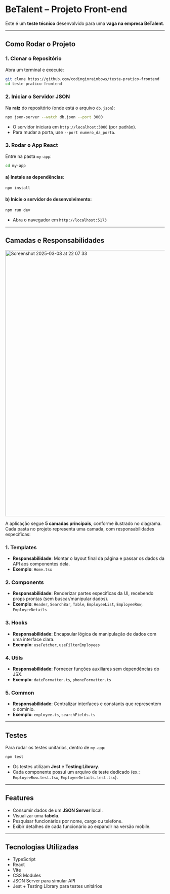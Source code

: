 # BeTalent – Projeto Front-end

Este é um **teste técnico** desenvolvido para uma **vaga na empresa BeTalent**.

---

## Como Rodar o Projeto

### 1. Clonar o Repositório

Abra um terminal e execute:

```bash
git clone https://github.com/codinginrainbows/teste-pratico-frontend
cd teste-pratico-frontend
```

### 2. Iniciar o Servidor JSON

Na **raiz** do repositório (onde está o arquivo `db.json`):

```bash
npx json-server --watch db.json --port 3000
```

- O servidor iniciará em `http://localhost:3000` (por padrão).
- Para mudar a porta, use `--port numero_da_porta`.

### 3. Rodar o App React

Entre na pasta `my-app`:

```bash
cd my-app
```

#### a) Instale as dependências:

```bash
npm install
```

#### b) Inicie o servidor de desenvolvimento:

```bash
npm run dev
```

- Abra o navegador em `http://localhost:5173`

---

## Camadas e Responsabilidades

<img width="839" alt="Screenshot 2025-03-08 at 22 07 33" src="https://github.com/user-attachments/assets/02b58281-3f3d-419a-b355-b30baf4a3afd" />

A aplicação segue **5 camadas principais**, conforme ilustrado no diagrama. Cada pasta no projeto representa uma camada, com responsabilidades específicas:

### 1. Templates

- **Responsabilidade**: Montar o layout final da página e passar os dados da API aos componentes dela.
- **Exemplo**: `Home.tsx`

### 2. Components

- **Responsabilidade**: Renderizar partes específicas da UI, recebendo props prontas (sem buscar/manipular dados).
- **Exemplo**: `Header`, `SearchBar`, `Table`, `EmployeeList`, `EmployeeRow`, `EmployeeDetails`

### 3. Hooks

- **Responsabilidade**: Encapsular lógica de manipulação de dados com uma interface clara.
- **Exemplo**: `useFetcher`, `useFilterEmployees`

### 4. Utils

- **Responsabilidade**: Fornecer funções auxiliares sem dependências do JSX.
- **Exemplo**: `dateFormatter.ts`, `phoneFormatter.ts`

### 5. Common

- **Responsabilidade**: Centralizar interfaces e constants que representem o domínio.
- **Exemplo**: `employee.ts`, `searchFields.ts`

---

## Testes

Para rodar os testes unitários, dentro de `my-app`:

```bash
npm test
```

- Os testes utilizam **Jest** e **Testing Library**.
- Cada componente possui um arquivo de teste dedicado (ex.: `EmployeeRow.test.tsx`, `EmployeeDetails.test.tsx`).

---

## Features

- Consumir dados de um **JSON Server** local.
- Visualizar uma **tabela**.
- Pesquisar funcionários por nome, cargo ou telefone.
- Exibir detalhes de cada funcionário ao expandir na versão mobile.

---

## Tecnologias Utilizadas

- TypeScript
- React
- Vite
- CSS Modules
- JSON Server para simular API
- Jest + Testing Library para testes unitários

